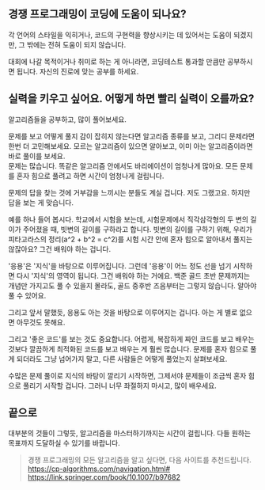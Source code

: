 ## 경쟁 프로그래밍이 코딩에 도움이 되나요?

각 언어의 스타일을 익히거나, 코드의 구현력을 향상시키는 데 있어서는 도움이 되겠지만, 그 밖에는 전혀 도움이 되지 않습니다.

대회에 나갈 목적이거나 취미로 하는 게 아니라면, 코딩테스트 통과할 만큼만 공부하시면 됩니다. 자신의 진로에 맞는 공부를 하세요.

## 실력을 키우고 싶어요. 어떻게 하면 빨리 실력이 오를까요?

알고리즘들을 공부하고, 많이 풀어보세요.

문제를 보고 어떻게 풀지 감이 잡히지 않는다면 알고리즘 종류를 보고, 그리디 문제라면 한번 더 고민해보세요. 모르는 알고리즘이 있으면 알아보고, 이미 아는 알고리즘이라면 바로 풀이를 보세요.<br>
문제는 많습니다. 똑같은 알고리즘 안에서도 바리에이션이 엄청나게 많아요. 모든 문제를 혼자 힘으로 풀려고 하면 시간이 엄청나게 걸립니다.

문제의 답을 찾는 것에 거부감을 느끼시는 분들도 계실 겁니다. 저도 그랬고요. 하지만 답을 보는 게 맞습니다.

예를 하나 들어 봅시다. 학교에서 시험을 보는데, 시험문제에서 직각삼각형의 두 변의 길이가 주어졌을 때, 빗변의 길이를 구하라고 합니다. 빗변의 길이를 구하기 위해, 우리가 피타고라스의 정리(a^2 + b^2 = c^2)를 시험 시간 안에 혼자 힘으로 알아내서 풀지는 않잖아요? 그건 배워야 하는 겁니다.

'응용'은 '지식'을 바탕으로 이루어집니다. 그런데 '응용'이 어느 정도 선을 넘기 시작하면 다시 '지식'의 영역이 됩니다. 그건 배워야 하는 거에요. 백준 골드 초반 문제까지는 개념만 가지고도 풀 수 있을지 몰라도, 골드 중후반 즈음부터는 그렇지 않습니다. 알아야 풀 수 있어요.

그리고 앞서 말했듯, 응용도 아는 것을 바탕으로 이루어지는 겁니다. 아는 게 별로 없으면 아무것도 못해요.

그리고 '좋은 코드'를 보는 것도 중요합니다. 어렵게, 복잡하게 짜인 코드를 보고 배우는 것보다 깔끔하게 최적화된 코드를 보고 배우는 게 훨씬 많습니다. 문제를 혼자 힘으로 풀게 되더라도 그냥 넘어가지 말고, 다른 사람들은 어떻게 풀었는지 살펴보세요.

수많은 문제 풀이로 지식의 바탕이 깔리기 시작하면, 그제서야 문제들이 조금씩 혼자 힘으로 풀리기 시작할 겁니다. 그러니 너무 좌절하지 마시고, 많이 배우세요.

## 끝으로

대부분의 것들이 그렇듯, 알고리즘을 마스터하기까지는 시간이 걸립니다. 다들 원하는 목표까지 도달하실 수 있기를 바랍니다.

> 경쟁 프로그래밍의 모든 알고리즘을 알고 싶다면, 다음 사이트를 추천드립니다.
> https://cp-algorithms.com/navigation.html# https://link.springer.com/book/10.1007/b97682
